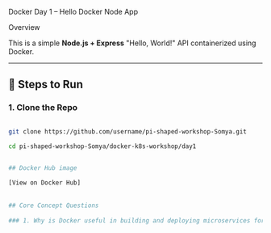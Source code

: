 Docker Day 1 – Hello Docker Node App
 
Overview

This is a simple **Node.js + Express** "Hello, World!" API containerized using Docker.
 
---
 
## 🔧 Steps to Run
 
### 1. Clone the Repo

```bash

git clone https://github.com/username/pi-shaped-workshop-Somya.git

cd pi-shaped-workshop-Somya/docker-k8s-workshop/day1

 
## Docker Hub image

[View on Docker Hub] 
 
 
## Core Concept Questions
 
### 1. Why is Docker useful in building and deploying microservices for a real-world product (like an e-commerce or banking app)?
 
